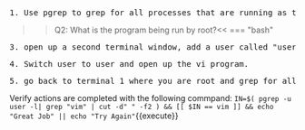 


<pre>1. Use pgrep to grep for all processes that are running as the rot user and display the process names</pre>

>>Q2: What is the program being run by root?<<
=== "bash"

<pre>3. open up a second terminal window, add a user called "user"</pre>

<pre>4. Switch user to user and open up the vi program. </pre>

<pre>5. go back to terminal 1 where you are root and grep for all processes under the user "user" </pre>

Verify actions are completed with the following commpand: `IN=$( pgrep -u user -l| grep "vim" | cut -d" " -f2 ) && [[ $IN == vim ]] && echo "Great Job" || echo "Try Again"`{{execute}}
